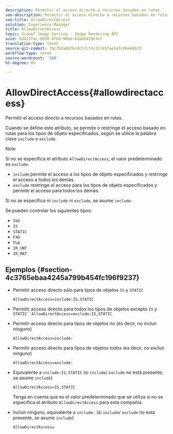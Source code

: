 ```yaml
---
description: Permitir el acceso directo a recursos basados en rutas.
seo-description: Permitir el acceso directo a recursos basados en rutas.
seo-title: AllowDirectAccess
solution: Experience Manager
title: AllowDirectAccess
topic: Scene7 Image Serving - Image Rendering API
uuid: 6d413fac-6930-4f6d-90ad-62abb419efef
translation-type: tm+mt
source-git-commit: 7bc7b3a86fbcdc57cfdc31745fae3afc06e44b15
workflow-type: tm+mt
source-wordcount: '168'
ht-degree: 0%

---
```



# AllowDirectAccess{#allowdirectaccess}

Permitir el acceso directo a recursos basados en rutas.

Cuando se define este atributo, se permite o restringe el acceso basado en rutas para los tipos de objeto especificados, según se utilice la palabra clave `include` o `exclude`.

>[!NOTE]
>
>Si no se especifica el atributo `AllowDirectAccess`, el valor predeterminado es `exclude`.

* `include` permite el acceso a los tipos de objeto especificados y restringe el acceso a todos los demás.
* `exclude` restringe el acceso para los tipos de objeto especificados y permite el acceso para todos los demás.

Si no se especifica ni `include` ni `exclude`, se asume `include`.

Se pueden controlar los siguientes tipos:

* `SVG`
* `IS`
* `STATIC`
* `FXG`
* `FLA`
* `IR_VNT`
* `IR_MAT`

## Ejemplos {#section-4c3765ebaa4245a799b454fc196f9237}

* Permitir acceso directo sólo para tipos de objetos `IS` y `STATIC`

   `AllowDirectAccess=include:IS,STATIC`

* Permitir acceso directo para todos los tipos de objetos excepto `IS` y `STATIC``AllowDirectAccess=exclude:IS,STATIC`

* Permitir acceso directo para tipos de objetos *no* (es decir, no incluir ninguno)

   `AllowDirectAccess=include:`

* Permitir acceso directo para tipos de objetos *todos* (es decir, no excluir ninguno)

   `AllowDirectAccess=exclude:`

* Equivalente a `include:IS,STATIC` (si `include`/ `exclude` no está presente, se asume `include`)

   `AllowDirectAccess=IS,STATIC`

   Tenga en cuenta que es el valor predeterminado que se utiliza si no se especifica el atributo `AllowDirectAccess` para esta compañía.

* Incluir ninguno, equivalente a `include:` (si `include`/ `exclude` no está presente, se asume `include`)

   `AllowDirectAccess=`

